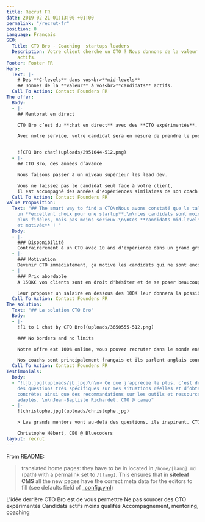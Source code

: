 ```yaml
---
title: Recrut FR
date: 2019-02-21 01:13:00 +01:00
permalink: "/recrut-fr"
position: 0
Language: Français
SEO:
  Title: CTO Bro - Coaching  startups leaders
  Description: Votre client cherche un CTO ? Nous donnons de la valeur à vos candidats
    actifs.
Footer: Footer FR
Hero:
  Text: |-
    # Des **C-levels** dans vos<br>**mid-levels**
    ## Donnez de la **valeur** à vos<br>**candidats** actifs.
  Call To Action: Contact Founders FR
The offer:
  Body:
  - |-
    ## Mentorat en direct

    CTO Bro c’est du **chat en direct** avec des **CTO expérimentés**.

    Avec notre service, votre candidat sera en mesure de prendre le poste de CTO pour lequel vous sourcez.


    ![CTO Bro chat](uploads/2951044-512.png)
  - |-
    ## CTO Bro, des années d’avance

    Nous faisons passer à un niveau supérieur les lead dev.

    Vous ne laissez pas le candidat seul face à votre client,
    il est accompagné des années d'expériences similaires de son coach CTO Bro.
  Call To Action: Contact Founders FR
Value Proposition:
  Text: "## The smart way to find a CTO\nNous avons constaté que le talent brut est
    un **excellent choix pour une startup**.\n\nLes candidats sont moins chers et
    plus fidèles, mais pas moins sérieux.\n\nCes **candidats mid-level** sont **disponibles
    et motivés** ! "
  Body:
  - |-
    ### Disponibilité
    Contrairerement à un CTO avec 10 ans d'expérience dans un grand groupe, vos candidats mid-level sont encore dans une dynamique de trouver un meilleur poste.
  - |-
    ### Motivation
    Devenir CTO immédiatement, ça motive les candidats qui ne sont encore "que" lead dev. Donnez leur cette chance, ils vous donneront tout ce qu'ils ont !
  - |-
    ### Prix abordable
    A 150K€ vos clients sont en droit d'hésiter et de se poser beaucoup de questions.

    Leur proposer un salaire en dessous des 100K leur donnera la possibilité de se lancer plus rapidement.
  Call To Action: Contact Founders FR
The solution:
  Text: "## La solution CTO Bro"
  Body:
  - |-
    ![1 to 1 chat by CTO Bro](uploads/3650555-512.png)

    ### No borders and no limits

    Notre offre est 100% online, vous pouvez recruter dans le monde entier, et même pour les postes en remote.

    Nos coachs sont principalement français et ils parlent anglais couramment, comme toute personne à un poste de ce calibre.
  Call To Action: Contact Founders FR
Testimonials:
  Body:
  - "![jb.jpg](uploads/jb.jpg)\n\n> Ce que j’apprécie le plus, c’est de pouvoir poser
    des questions très spécifiques sur mes situations réelles et d’obtenir des solutions
    concrètes ainsi que des recommandations sur les outils et ressources les plus
    adaptés. \n\nJean-Baptiste Richardet, CTO @ cameo"
  - |-
    ![christophe.jpg](uploads/christophe.jpg)

    > Les grands mentors vont au-delà des questions, ils inspirent. CTO Bro est une solution qui apporte autant aux mentors qu’aux mentorés dans la mise en relation et le développement des compétences.

    Christophe Hébert, CEO @ Bluecoders
layout: recrut
---
```


From README:

> translated home pages: they have to be in located in `/home/[lang].md` (path) with a permalink set to `/[lang]`. This ensures that in **siteleaf CMS** all the new pages have the correct meta data for the editors to fill (see defaults field of [_config.yml](./_config.yml))

L'idée derrière CTO Bro est de vous permettre 
Ne pas sourcer des CTO expérimentés
Candidats actifs moins qualifés
Accompagnement, mentoring, coaching
